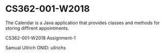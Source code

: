 
# CS362-001-W2018
The Calendar is a Java application that provides classes and methods for storing diffirent appointments.

CS362-001-W2018 Assignment-1

Samual Ullrich
ONID: ullrichs
